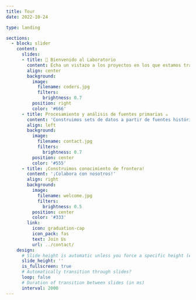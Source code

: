 ```yaml
---
title: Tour
date: 2022-10-24

type: landing

sections:
  - block: slider
    content:
      slides:
      - title: 👋 Bienvenido al Laboratorio 
        content: Écha un vistazo a los proyectos en los que estamos trabajando...
        align: center
        background:
          image:
            filename: coders.jpg
            filters:
              brightness: 0.7
          position: right
          color: '#666'
      - title: Procesamiento y análisis de fuentes primarias ☕️
        content: 'Construimos sets de datos a partir de fuentes históricas!'
        align: left
        background:
          image:
            filename: contact.jpg
            filters:
              brightness: 0.7
          position: center
          color: '#555'
      - title: ¡Construimos conocimiento de frontera!
        content: '¡Colabora con nosotros!'
        align: right
        background:
          image:
            filename: welcome.jpg
            filters:
              brightness: 0.5
          position: center
          color: '#333'
        link:
          icon: graduation-cap
          icon_pack: fas
          text: Join Us
          url: ../contact/
    design:
      # Slide height is automatic unless you force a specific height (e.g. '400px')
      slide_height: ''
      is_fullscreen: true
      # Automatically transition through slides?
      loop: false
      # Duration of transition between slides (in ms)
      interval: 2000
---
```

